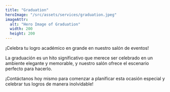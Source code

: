 ```yaml
---
title: "Graduation"
heroImage: "/src/assets/services/graduation.jpeg"
imageAttr:
  alt: "Hero Image of Graduation"
  width: 200
  height: 200
---
```


¡Celebra tu logro académico en grande en nuestro salón de eventos!

La graduación es un hito significativo que merece ser celebrado en un ambiente elegante y memorable, y nuestro salón ofrece el escenario perfecto para hacerlo.

¡Contáctanos hoy mismo para comenzar a planificar esta ocasión especial y celebrar tus logros de manera inolvidable!
